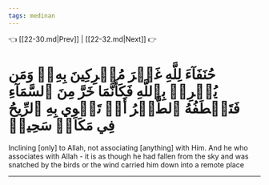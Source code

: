 ```yaml
---
tags: medinan
---
```


👈 [[22-30.md|Prev]] | [[22-32.md|Next]] 👉

# حُنَفَآءَ لِلَّهِ غَيۡرَ مُشۡرِكِينَ بِهِۦۚ وَمَن يُشۡرِكۡ بِٱللَّهِ فَكَأَنَّمَا خَرَّ مِنَ ٱلسَّمَآءِ فَتَخۡطَفُهُ ٱلطَّيۡرُ أَوۡ تَهۡوِي بِهِ ٱلرِّيحُ فِي مَكَانٖ سَحِيقٖ

Inclining [only] to Allah, not associating [anything] with Him. And he who associates with Allah - it is as though he had fallen from the sky and was snatched by the birds or the wind carried him down into a remote place

---

